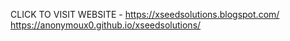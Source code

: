 CLICK TO VISIT WEBSITE -
https://xseedsolutions.blogspot.com/
https://anonymoux0.github.io/xseedsolutions/
